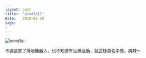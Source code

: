 ```yaml
---
layout: post
title:  "windfall"
date:   2018-05-28
tags:
- 
---
```

![windfall](/assets/media/2018-05-28-windfall)

不過是買了掃地機器人，也不知道有抽獎活動，就這樣莫名中獎。爽辣～